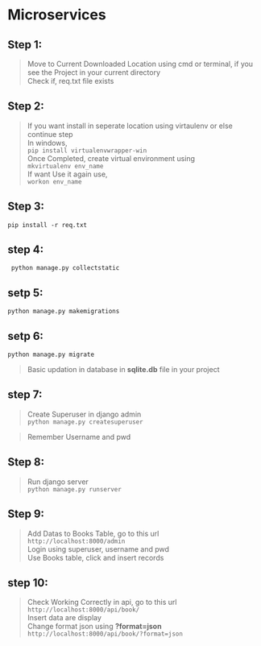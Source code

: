 # Microservices
## Step 1:
> Move to Current Downloaded Location using cmd or terminal, if you see the Project in your current directory <br>
> Check if, req.txt file exists

## Step 2:
> If you want install in seperate location using virtaulenv or else continue step<br>
> In windows,<br>
`pip install virtualenvwrapper-win` <br>
> Once Completed, create virtual environment using <br>
`mkvirtualenv env_name `<br>
> If want Use it again use, <br>
`workon env_name `<br>

## Step 3:
  ` pip install -r req.txt `
  
## step 4:
  ` python manage.py collectstatic`
  
## setp 5:
  `python manage.py makemigrations`
  
## setp 6:
  `python manage.py migrate`
 > Basic updation in database in **sqlite.db** file in your project
 
## step 7:
 > Create Superuser in django admin <br>
  `python manage.py createsuperuser`<br>
 
 > Remember Username and pwd
## Step 8:
 > Run django server <br>
 `python manage.py runserver`
 

## Step 9:
 > Add Datas to Books Table, go to this url <br>
 `http://localhost:8000/admin` <br>
 > Login using superuser, username and pwd <br>
 > Use Books table, click and insert records
 
 ## step 10:
 > Check Working Correctly in api, go to this url <br>
 `http://localhost:8000/api/book/` <br>
 > Insert data are display <br>
 > Change format json using **?format=json**<br>
 `http://localhost:8000/api/book/?format=json` <br>
 
 
 
 
 
 
 
 
